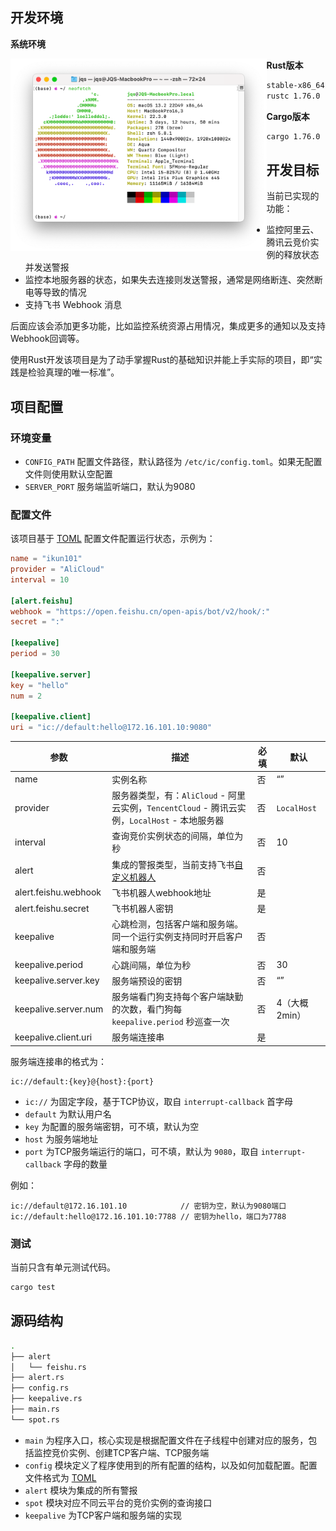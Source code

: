 ## 开发环境

**系统环境**

<img src="./assets/sysinfo.png" alt="截屏2024-09-18 13.35.47" style="zoom: 40%;float:left;" />

**Rust版本**

```bash
stable-x86_64-apple-darwin (default)
rustc 1.76.0 (07dca489a 2024-02-04)
```

**Cargo版本**

```bash
cargo 1.76.0 (c84b36747 2024-01-18)
```

## 开发目标

当前已实现的功能：

- 监控阿里云、腾讯云竞价实例的释放状态并发送警报
- 监控本地服务器的状态，如果失去连接则发送警报，通常是网络断连、突然断电等导致的情况
- 支持飞书 Webhook 消息

后面应该会添加更多功能，比如监控系统资源占用情况，集成更多的通知以及支持Webhook回调等。

使用Rust开发该项目是为了动手掌握Rust的基础知识并能上手实际的项目，即“实践是检验真理的唯一标准”。

## 项目配置

### 环境变量

- `CONFIG_PATH` 配置文件路径，默认路径为 `/etc/ic/config.toml`。如果无配置文件则使用默认空配置
- `SERVER_PORT` 服务端监听端口，默认为9080

### 配置文件

该项目基于 [TOML](https://toml.io/en/) 配置文件配置运行状态，示例为：

```toml
name = "ikun101"
provider = "AliCloud"
interval = 10

[alert.feishu]
webhook = "https://open.feishu.cn/open-apis/bot/v2/hook/:"
secret = ":"

[keepalive]
period = 30

[keepalive.server]
key = "hello"
num = 2

[keepalive.client]
uri = "ic://default:hello@172.16.101.10:9080"
```

| 参数                 | 描述                                                         | 必填 | 默认          |
| -------------------- | ------------------------------------------------------------ | ---- | ------------- |
| name                 | 实例名称                                                     | 否   | “”            |
| provider             | 服务器类型，有：`AliCloud` - 阿里云实例，`TencentCloud` - 腾讯云实例，`LocalHost` - 本地服务器 | 否   | `LocalHost`   |
| interval             | 查询竞价实例状态的间隔，单位为秒                             | 否   | 10            |
| alert                | 集成的警报类型，当前支持飞书[自定义机器人](https://open.feishu.cn/document/client-docs/bot-v3/add-custom-bot) | 否   |               |
| alert.feishu.webhook | 飞书机器人webhook地址                                        | 是   |               |
| alert.feishu.secret  | 飞书机器人密钥                                               | 是   |               |
| keepalive            | 心跳检测，包括客户端和服务端。同一个运行实例支持同时开启客户端和服务端 | 否   |               |
| keepalive.period     | 心跳间隔，单位为秒                                           | 否   | 30            |
| keepalive.server.key | 服务端预设的密钥                                             | 否   | “”            |
| keepalive.server.num | 服务端看门狗支持每个客户端缺勤的次数，看门狗每 `keepalive.period` 秒巡查一次 | 否   | 4（大概2min） |
| keepalive.client.uri | 服务端连接串                                                 | 是   |               |

服务端连接串的格式为：

```
ic://default:{key}@{host}:{port}
```

- `ic://` 为固定字段，基于TCP协议，取自 `interrupt-callback` 首字母
- `default` 为默认用户名
- `key` 为配置的服务端密钥，可不填，默认为空
- `host` 为服务端地址
- `port` 为TCP服务端运行的端口，可不填，默认为 `9080`，取自 `interrupt-callback` 字母的数量

例如：

```
ic://default@172.16.101.10            // 密钥为空，默认为9080端口
ic://default:hello@172.16.101.10:7788 // 密钥为hello，端口为7788
```

### 测试

当前只含有单元测试代码。

```bash
cargo test
```

## 源码结构

```bash
.
├── alert
│   └── feishu.rs
├── alert.rs
├── config.rs
├── keepalive.rs
├── main.rs
└── spot.rs
```

- `main` 为程序入口，核心实现是根据配置文件在子线程中创建对应的服务，包括监控竞价实例、创建TCP客户端、TCP服务端
- `config` 模块定义了程序使用到的所有配置的结构，以及如何加载配置。配置文件格式为  [TOML](https://toml.io/en/) 
- `alert` 模块为集成的所有警报
- `spot` 模块对应不同云平台的竞价实例的查询接口
- `keepalive` 为TCP客户端和服务端的实现

